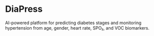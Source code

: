 # DiaPress
AI-powered platform for predicting diabetes stages and monitoring hypertension from age, gender, heart rate, SPO₂, and VOC biomarkers.
